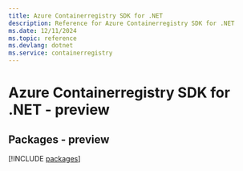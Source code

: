 ```yaml
---
title: Azure Containerregistry SDK for .NET
description: Reference for Azure Containerregistry SDK for .NET
ms.date: 12/11/2024
ms.topic: reference
ms.devlang: dotnet
ms.service: containerregistry
---
```

# Azure Containerregistry SDK for .NET - preview
## Packages - preview
[!INCLUDE [packages](containerregistry-index.md)]